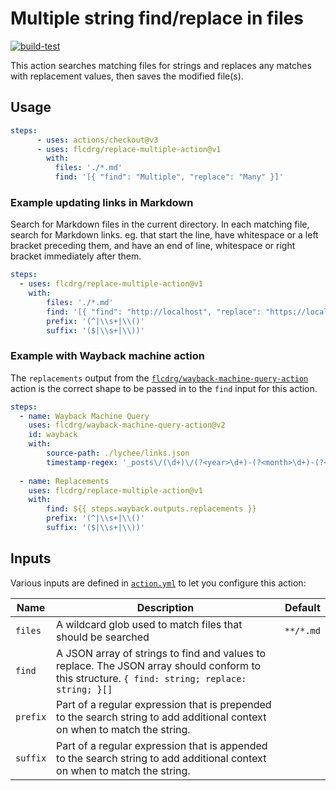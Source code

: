 # Multiple string find/replace in files

[![build-test](https://github.com/flcdrg/replace-multiple-action/actions/workflows/test.yml/badge.svg)](https://github.com/flcdrg/replace-multiple-action/actions/workflows/test.yml)

This action searches matching files for strings and replaces any matches with replacement values, then saves the modified file(s).

## Usage

```yaml
steps:
      - uses: actions/checkout@v3
      - uses: flcdrg/replace-multiple-action@v1
        with:
          files: './*.md'
          find: '[{ "find": "Multiple", "replace": "Many" }]'
```

### Example updating links in Markdown

Search for Markdown files in the current directory. In each matching file, search for Markdown links. eg. that start the line, have whitespace or a left bracket preceding them, and have an end of line, whitespace or right bracket immediately after them.

```yaml
steps:
  - uses: flcdrg/replace-multiple-action@v1
    with:
        files: './*.md'
        find: '[{ "find": "http://localhost", "replace": "https://localhost"}, { "find": "http://davidgardiner.net.au", "replace": "https://david.gardiner.net.au" }]'
        prefix: '(^|\\s+|\\()'
        suffix: '($|\\s+|\\))'
```

### Example with Wayback machine action

The `replacements` output from the [`flcdrg/wayback-machine-query-action`](https://github.com/marketplace/actions/wayback-machine-query) action is the correct shape to be passed in to the `find` input for this action.

```yaml
steps:
  - name: Wayback Machine Query
    uses: flcdrg/wayback-machine-query-action@v2
    id: wayback
    with:
        source-path: ./lychee/links.json
        timestamp-regex: '_posts\/(\d+)\/(?<year>\d+)-(?<month>\d+)-(?<day>\d+)-'
        
  - name: Replacements
    uses: flcdrg/replace-multiple-action@v1
    with:
        find: ${{ steps.wayback.outputs.replacements }}
        prefix: '(^|\\s+|\\()'
        suffix: '($|\\s+|\\))'
```

## Inputs

Various inputs are defined in [`action.yml`](action.yml) to let you configure this action:

| Name | Description | Default |
| - | - | - |
| `files` | A wildcard glob used to match files that should be searched | `**/*.md` |
| `find` | A JSON array of strings to find and values to replace. The JSON array should conform to this structure. `{ find: string; replace: string; }[]`  | |
| `prefix` | Part of a regular expression that is prepended to the search string to add additional context on when to match the string. | |
| `suffix` | Part of a regular expression that is appended to the search string to add additional context on when to match the string. | |
